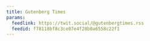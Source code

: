 ```yaml
---
title: Gutenberg Times
params:
  feedlink: https://twit.social/@gutenbergtimes.rss
  feedid: f78118bf8c3ce07e4f28b0a6558c22f1
---
```

